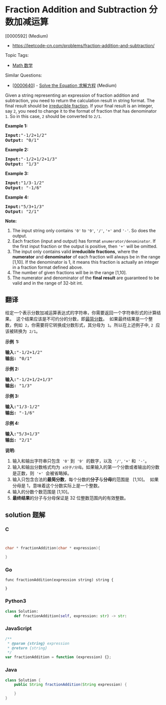 # Fraction Addition and Subtraction 分数加减运算

[0000592] (Medium)

- https://leetcode-cn.com/problems/fraction-addition-and-subtraction/

Topic Tags:

- [Math 数学](https://leetcode-cn.com/tag/math/)

Similar Questions:

- [[0000640](https://leetcode-cn.com/problems/solve-the-equation/)] - [Solve the Equation 求解方程](./0000640.solve-the-equation.md) (Medium)

Given a string representing an expression of fraction addition and subtraction, you need to return the calculation result in string format. The final result should be [irreducible fraction](https://en.wikipedia.org/wiki/Irreducible_fraction). If your final result is an integer, say `2`, you need to change it to the format of fraction that has denominator `1`. So in this case, `2` should be converted to `2/1`.

**Example 1:**

<pre><b>Input:</b>"-1/2+1/2"
<b>Output:</b> "0/1"
</pre>

**Example 2:**

<pre><b>Input:</b>"-1/2+1/2+1/3"
<b>Output:</b> "1/3"
</pre>

**Example 3:**

<pre><b>Input:</b>"1/3-1/2"
<b>Output:</b> "-1/6"
</pre>

**Example 4:**

<pre><b>Input:</b>"5/3+1/3"
<b>Output:</b> "2/1"
</pre>

**Note:**

1.  The input string only contains `'0'` to `'9'`, `'/'`, `'+'` and `'-'`. So does the output.
2.  Each fraction (input and output) has format `±numerator/denominator`. If the first input fraction or the output is positive, then `'+'` will be omitted.
3.  The input only contains valid **irreducible fractions**, where the **numerator** and **denominator** of each fraction will always be in the range \[1,10\]. If the denominator is 1, it means this fraction is actually an integer in a fraction format defined above.
4.  The number of given fractions will be in the range \[1,10\].
5.  The numerator and denominator of the **final result** are guaranteed to be valid and in the range of 32-bit int.

## 翻译

给定一个表示分数加减运算表达式的字符串，你需要返回一个字符串形式的计算结果。  这个结果应该是不可约分的分数，即[最简分数](https://baike.baidu.com/item/%E6%9C%80%E7%AE%80%E5%88%86%E6%95%B0)。  如果最终结果是一个整数，例如  `2`，你需要将它转换成分数形式，其分母为  `1`。所以在上述例子中, `2`  应该被转换为  `2/1`。

**示例  1:**

<pre><strong>输入:</strong>"-1/2+1/2"
<strong>输出:</strong> "0/1"
</pre>

**示例 2:**

<pre><strong>输入:</strong>"-1/2+1/2+1/3"
<strong>输出:</strong> "1/3"
</pre>

**示例 3:**

<pre><strong>输入:</strong>"1/3-1/2"
<strong>输出:</strong> "-1/6"
</pre>

**示例 4:**

<pre><strong>输入:</strong>"5/3+1/3"
<strong>输出:</strong> "2/1"
</pre>

**说明:**

1.  输入和输出字符串只包含  `'0'` 到  `'9'`  的数字，以及  `'/'`, `'+'` 和  `'-'`。
2.  输入和输出分数格式均为  `±分子/分母`。如果输入的第一个分数或者输出的分数是正数，则  `'+'`  会被省略掉。
3.  输入只包含合法的**最简分数**，每个分数的**分子**与**分母**的范围是   \[1,10\]。  如果分母是 1，意味着这个分数实际上是一个整数。
4.  输入的分数个数范围是 \[1,10\]。
5.  **最终结果**的分子与分母保证是 32 位整数范围内的有效整数。

## solution 题解

### C

```c


char * fractionAddition(char * expression){

}


```

### Go

```golang
func fractionAddition(expression string) string {

}
```

### Python3

```python
class Solution:
    def fractionAddition(self, expression: str) -> str:

```

### JavaScript

```javascript
/**
 * @param {string} expression
 * @return {string}
 */
var fractionAddition = function (expression) {};
```

### Java

```java
class Solution {
    public String fractionAddition(String expression) {

    }
}
```
